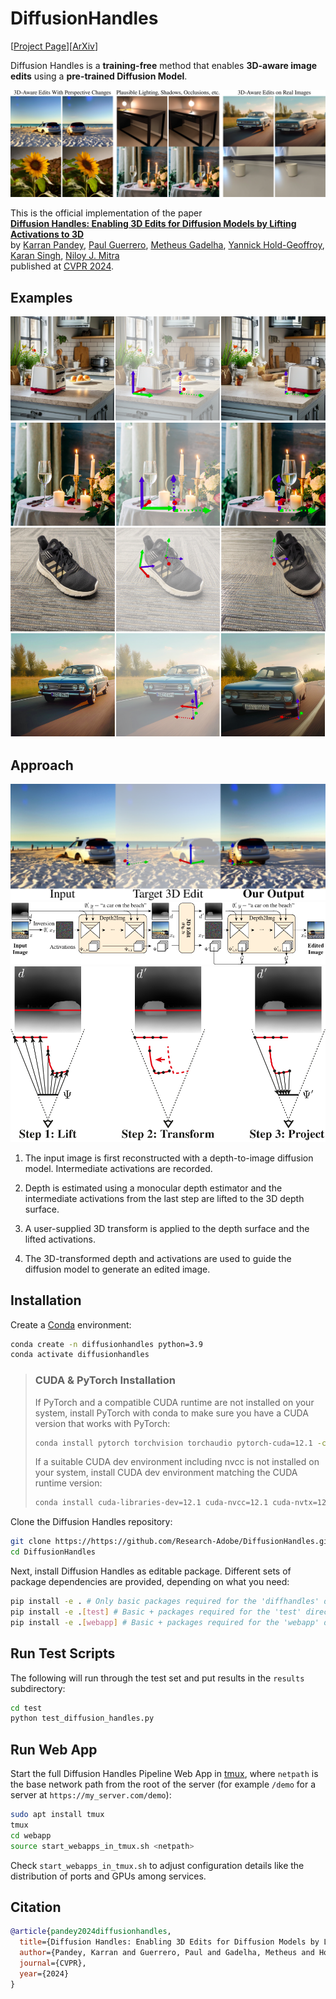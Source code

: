 # DiffusionHandles
[[Project Page](https://diffusionhandles.github.io/)][[ArXiv](https://arxiv.org/pdf/2312.02190)]

Diffusion Handles is a **training-free** method that enables **3D-aware image edits** using a **pre-trained Diffusion Model**.

![Teaser](media/teaser.png)

This is the official implementation of the paper\
[**Diffusion Handles: Enabling 3D Edits for Diffusion Models by Lifting Activations to 3D**](https://diffusionhandles.github.io/)\
by [Karran Pandey](https://karranpandey.github.io/), [Paul Guerrero](https://paulguerrero.net/), [Metheus Gadelha](http://mgadelha.me/), [Yannick Hold-Geoffroy](https://yannickhold.com/), [Karan Singh](https://www.dgp.toronto.edu/~karan/), [Niloy J. Mitra](http://www0.cs.ucl.ac.uk/staff/n.mitra/)\
published at [CVPR 2024](https://cvpr.thecvf.com/).

## Examples
![Example 1](media/toaster_screen.png)
![Example 2](media/wine_screen.png)
![Example 3](media/shoe.png)
![Example 4](media/real_car.png)

## Approach

![Example](media/example.png)
![Pipeline Overview](media/overview.png)
![Edit](media/edit.png)

1. The input image is first reconstructed with a depth-to-image diffusion model. Intermediate activations are recorded.

2. Depth is estimated using a monocular depth estimator and the intermediate activations from the last step are lifted to the 3D depth surface.

3. A user-supplied 3D transform is applied to the depth surface and the lifted activations.

4. The 3D-transformed depth and activations are used to guide the diffusion model to generate an edited image.

## Installation

<!-- ## Install as Package (Experimental)

Install Diffusion Handles as pip package.

```bash
pip install git+https://github.com/Research-Adobe/DiffusionHandles.git
```
TODO: make sure no dependencies are missing -->

Create a [Conda](https://docs.conda.io/en/latest/miniconda.html) environment:
```bash
conda create -n diffusionhandles python=3.9
conda activate diffusionhandles
```
> ### CUDA & PyTorch Installation
>
> If PyTorch and a compatible CUDA runtime are not installed on your system, install PyTorch with conda to make sure you have a CUDA version that works with PyTorch:
> ```bash
> conda install pytorch torchvision torchaudio pytorch-cuda=12.1 -c pytorch -c nvidia
> ```
>
> If a suitable CUDA dev environment including nvcc is not installed on your system, install CUDA dev environment matching the CUDA runtime version:
> ```bash
> conda install cuda-libraries-dev=12.1 cuda-nvcc=12.1 cuda-nvtx=12.1 cuda-cupti=12.1 -c nvidia
> ```

Clone the Diffusion Handles repository:
```bash
git clone https://https://github.com/Research-Adobe/DiffusionHandles.git
cd DiffusionHandles
```

Next, install Diffusion Handles as editable package. Different sets of package dependencies are provided, depending on what you need:
```bash
pip install -e . # Only basic packages required for the 'diffhandles' directory.
pip install -e .[test] # Basic + packages required for the 'test' directory.
pip install -e .[webapp] # Basic + packages required for the 'webapp' directory.
```

## Run Test Scripts

The following will run through the test set and put results in the `results` subdirectory:
```bash
cd test
python test_diffusion_handles.py
```

## Run Web App

Start the full Diffusion Handles Pipeline Web App in [tmux](https://github.com/tmux/tmux/wiki), where `netpath` is the base network path from the root of the server (for example `/demo` for a server at `https://my_server.com/demo`):
```bash
sudo apt install tmux
tmux
cd webapp
source start_webapps_in_tmux.sh <netpath>
```
Check `start_webapps_in_tmux.sh` to adjust configuration details like the distribution of ports and GPUs among services.

## Citation
```bibtex
@article{pandey2024diffusionhandles,
  title={Diffusion Handles: Enabling 3D Edits for Diffusion Models by Lifting Activations to 3D},
  author={Pandey, Karran and Guerrero, Paul and Gadelha, Metheus and Hold-Geoffroy, Yannick and Singh, Karan and Mitra, Niloy J.},
  journal={CVPR},
  year={2024}
}
```
